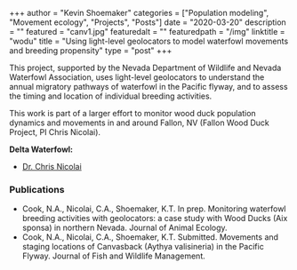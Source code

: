 +++
author = "Kevin Shoemaker"
categories = ["Population modeling", "Movement ecology", "Projects", "Posts"]
date = "2020-03-20"
description = ""
featured = "canv1.jpg"
featuredalt = ""
featuredpath = "/img"
linktitle = "wodu"
title = "Using light-level geolocators to model waterfowl movements and breeding propensity"
type = "post"
+++

This project, supported by the Nevada Department of Wildlife and Nevada Waterfowl Association, uses light-level geolocators to understand the annual migratory pathways of waterfowl in the Pacific flyway, and to assess the timing and location of individual breeding activities.   

This work is part of a larger effort to monitor wood duck population dynamics and movements in and around Fallon, NV (Fallon Wood Duck Project, PI Chris Nicolai).

**Delta Waterfowl:**  
* [Dr. Chris Nicolai](https://deltawaterfowl.org/staff/)    



### Publications

* Cook, N.A., Nicolai, C.A., Shoemaker, K.T. In prep. Monitoring waterfowl breeding activities with geolocators: a case study with Wood Ducks (Aix sponsa) in northern Nevada. Journal of Animal Ecology.
* Cook, N.A., Nicolai, C.A., Shoemaker, K.T. Submitted. Movements and staging locations of Canvasback (Aythya valisineria) in the Pacific Flyway. Journal of Fish and Wildlife Management.
